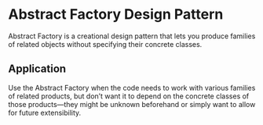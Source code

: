 # Abstract Factory Design Pattern

Abstract Factory is a creational design pattern that lets you produce families of related objects without specifying their concrete classes.

## Application

Use the Abstract Factory when the code needs to work with various families of related products, but don’t want it to depend on the concrete classes of those products—they might be unknown beforehand or simply want to allow for future extensibility.
